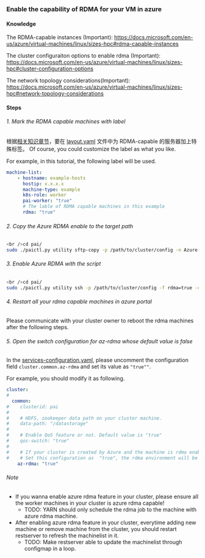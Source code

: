 <!--
  Copyright (c) Microsoft Corporation
  All rights reserved.

  MIT License

  Permission is hereby granted, free of charge, to any person obtaining a copy of this software and associated
  documentation files (the "Software"), to deal in the Software without restriction, including without limitation
  the rights to use, copy, modify, merge, publish, distribute, sublicense, and/or sell copies of the Software, and
  to permit persons to whom the Software is furnished to do so, subject to the following conditions:
  The above copyright notice and this permission notice shall be included in all copies or substantial portions of the Software.

  THE SOFTWARE IS PROVIDED *AS IS*, WITHOUT WARRANTY OF ANY KIND, EXPRESS OR IMPLIED, INCLUDING
  BUT NOT LIMITED TO THE WARRANTIES OF MERCHANTABILITY, FITNESS FOR A PARTICULAR PURPOSE AND
  NONINFRINGEMENT. IN NO EVENT SHALL THE AUTHORS OR COPYRIGHT HOLDERS BE LIABLE FOR ANY CLAIM,
  DAMAGES OR OTHER LIABILITY, WHETHER IN AN ACTION OF CONTRACT, TORT OR OTHERWISE, ARISING FROM,
  OUT OF OR IN CONNECTION WITH THE SOFTWARE OR THE USE OR OTHER DEALINGS IN THE SOFTWARE.
-->

### Enable the capability of RDMA for your VM in azure

#### Knowledge <a name="knowledge"></a>

The RDMA-capable instances (Important): https://docs.microsoft.com/en-us/azure/virtual-machines/linux/sizes-hpc#rdma-capable-instances

The cluster configuraiton options to enable rdma (Important): https://docs.microsoft.com/en-us/azure/virtual-machines/linux/sizes-hpc#cluster-configuration-options

The network topology considerations(Important): https://docs.microsoft.com/en-us/azure/virtual-machines/linux/sizes-hpc#network-topology-considerations

#### Steps

######     1. Mark the RDMA capable machines with label

根据[相关知识章节](#knowledge)，要在 [layout.yaml](../../../../../examples/cluster-configuration/layout.yaml) 文件中为 RDMA-capable 的服务器加上特殊标签。 Of course, you could customize the label as what you like.

For example, in this tutorial, the following label will be used.

```YAML
machine-list:
    - hostname: example-hosts
      hostip: x.x.x.x
      machine-type: example
      k8s-role: worker
      pai-worker: "true"
      # The lable of RDMA capable machines in this example
      rdma: "true"
```

######     2. Copy the Azure RDMA enable to the target path

```bash
<br />cd pai/
sudo ./paictl.py utility sftp-copy -p /path/to/cluster/config -n Azure-RDMA-enable.sh -s src/azure-rdma -d /tmp -f rdma=true

```

######     3. Enable Azure RDMA with the script

```bash
<br />cd pai/
sudo ./paictl.py utility ssh -p /path/to/cluster/config -f rdma=true -c "sudo /bin/bash /tmp/Azure-RDMA-enable.sh"

```

######     4. Restart all your rdma capable machines in azure portal

Please communicate with your cluster owner to reboot the rdma machines after the following steps.

######     5. Open the switch configuration for az-rdma whose default value is false

In the [services-configuration.yaml](../../../../../examples/cluster-configuration/services-configuration.yaml), please uncomment the configuration field ```cluster.common.az-rdma``` and set its value as ```"true""```.

For example, you should modify it as following.

```YAML
cluster:
#
  common:
#    clusterid: pai
#
#    # HDFS, zookeeper data path on your cluster machine.
#    data-path: "/datastorage"
#
#    # Enable QoS feature or not. Default value is "true"
#    qos-switch: "true"
#
#    # If your cluster is created by Azure and the machine is rdma enabled.
#    # Set this configuration as  "true", the rdma environment will be set into your container.
    az-rdma: "true"
```

###### Note

- If you wanna enable azure rdma feature in your cluster, please ensure all the worker machines in your cluster is azure rdma capable! 
    - TODO: YARN should only schedule the rdma job to the machine with azure rdma machine.
- After enabling azure rdma feature in your cluster, everytime adding new machine or remove machine from the cluster, you should restart restserver to refresh the machinelist in it. 
    - TODO: Make restserver able to update the machinelist through configmap in a loop.